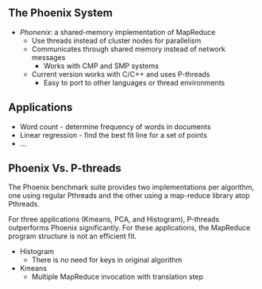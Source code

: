 ## The Phoenix System
- *Phonenix*: a shared-memory implementation of MapReduce
  - Use threads instead of cluster nodes for parallelism
  - Communicates through shared memory instead of network messages
    - Works with CMP and SMP systems
  - Current version works with C/C++ and uses P-threads
    - Easy to port to other languages or thread environments

## Applications
* Word count - determine frequency of words in documents
* Linear regression - find the best fit line for a set of points
* ...

## Phoenix Vs. P-threads
The Phoenix benchmark suite provides two implementations per algorithm, one using regular Pthreads and the other using a map-reduce library atop Pthreads.

For three applications (Kmeans, PCA, and Histogram), P-threads outperforms Phoenix significantly. For these applications, the MapReduce program structure is not an efficient fit.
* Histogram
  * There is no need for keys in original algorithm
* Kmeans
  * Multiple MapReduce invocation with translation step
